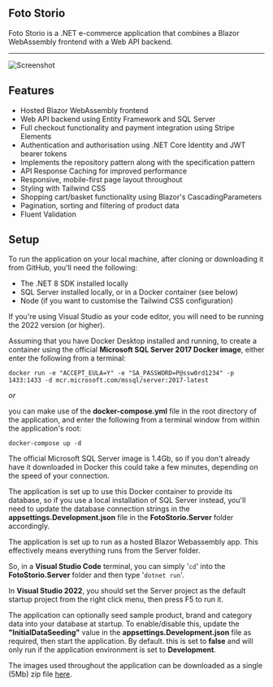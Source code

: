 ## Foto Storio
Foto Storio is a .NET e-commerce application that combines a Blazor WebAssembly frontend with a Web API backend.

---

![Screenshot](https://i.ibb.co/02zsbbc/fotostorio-screenshot.jpg "Screenshot")

## Features

- Hosted Blazor WebAssembly frontend
- Web API backend using Entity Framework and SQL Server
- Full checkout functionality and payment integration using Stripe Elements
- Authentication and authorisation using .NET Core Identity and JWT bearer tokens
- Implements the repository pattern along with the specification pattern
- API Response Caching for improved performance
- Responsive, mobile-first page layout throughout
- Styling with Tailwind CSS
- Shopping cart/basket functionality using Blazor's CascadingParameters
- Pagination, sorting and filtering of product data
- Fluent Validation

## Setup

To run the application on your local machine, after cloning or downloading it from GitHub, you'll need the following:

- The .NET 8 SDK installed locally
- SQL Server installed locally, or in a Docker container (see below)
- Node (if you want to customise the Tailwind CSS configuration)

If you're using Visual Studio as your code editor, you will need to be running the 2022 version (or higher).

Assuming that you have Docker Desktop installed and running, to create a container using the official **Microsoft SQL Server 2017 Docker image**, either enter the following from a terminal:

`docker run -e "ACCEPT_EULA=Y" -e "SA_PASSWORD=P@ssw0rd1234" -p 1433:1433 -d mcr.microsoft.com/mssql/server:2017-latest`

*or*

you can make use of the **docker-compose.yml** file in the root directory of the application, and enter the following from a terminal window from within the application's root:

`docker-compose up -d`

The official Microsoft SQL Server image is 1.4Gb, so if you don't already have it downloaded in Docker this could take a few minutes, depending on the speed of your connection.

The application is set up to use this Docker container to provide its database, so if you use a local installation of SQL Server instead, you'll need to update the database connection strings in the **appsettings.Development.json** file in the **FotoStorio.Server** folder accordingly.

The application is set up to run as a hosted Blazor Webassembly app. This effectively means everything runs from the Server folder.

So, in a **Visual Studio Code** terminal, you can simply '`cd`' into the **FotoStorio.Server** folder and then type '`dotnet run`'.

In **Visual Studio 2022**, you should set the Server project as the default startup project from the right click menu, then press F5 to run it.

The application can optionally seed sample product, brand and category data into your database at startup. To enable/disable this, update the **"InitialDataSeeding"** value in the **appsettings.Development.json** file as required, then start the application. By default. this is set to **false** and will only run if the application environment is set to **Development**.

The images used throughout the application can be downloaded as a single (5Mb) zip file [here](https://1drv.ms/u/s!At8F4UY7yLDf-mOTqdyhqFn2KSFe?e=JboIZ2).
